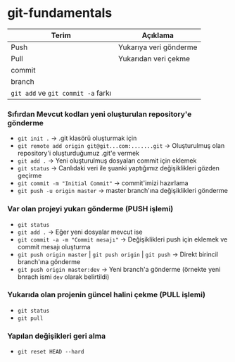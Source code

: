 # git-fundamentals

|Terim| Açıklama|
|---|---|
| Push| Yukarıya veri gönderme|
| Pull| Yukarıdan veri çekme|
| commit|  |
| branch|  |
| `git add` ve `git commit -a` farkı|  |

### Sıfırdan Mevcut kodları yeni oluşturulan repository'e gönderme
 - `git init .` -> .git klasörü oluşturmak için
 - `git remote add origin git@git...com:.......git` -> Oluşturulmuş olan repository'i oluşturduğumuz .git'e vermek
 - `git add .` -> Yeni oluşturulmuş dosyaları commit için eklemek
 - `git status` -> Canlıdaki veri ile şuanki yaptığımız değişiklikleri gözden geçirme
 - `git commit -m "Initial Commit"` -> commit'imizi hazırlama
 - `git push -u origin master` -> master branch'ına değişiklikleri gönderme

### Var olan projeyi yukarı gönderme (PUSH işlemi)
- `git status`
- `git add .` -> Eğer yeni dosyalar mevcut ise
- `git commit -a -m "Commit mesajı"` -> Değişiklikleri push için eklemek ve commit mesajı oluşturma
- `git push origin master` | `git push origin` | `git push` -> Direkt birincil branch'ına gönderme
- `git push origin master:dev` -> Yeni branch'a gönderme (örnekte yeni bnrach ismi `dev` olarak belirtildi)

### Yukarıda olan projenin güncel halini çekme (PULL işlemi)
- `git status`
- `git pull`

### Yapılan değişikleri geri alma
- `git reset HEAD --hard`

### 
##
